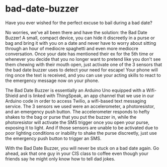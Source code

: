 # bad-date-buzzer
Have you ever wished for the perfect excuse to bail during a bad date?   

No worries, we've all been there and have the solution: the Bad Date Buzzer! A small, compact device, you can hide it discreetly in a purse or bag and bring it with you on a date and never have to worry about sitting through an hour of mediocre spaghetti and even more mediocre conversation. Once your date has mentioned their ex for the 5th time or whenever you decide that you no longer want to pretend like you don't see them chewing with their mouth open, just activate one of the 3 sensors that the bad date buzzer uses to detect your need for escape! Your phone will ring once the text is received, and you can use your acting skills to react to the emergency message now on your phone.

The Bad Date Buzzer is essentially an Arduino Uno equipped with a Wifi-Shield and is linked with ThingSpeak, an app channel that we use in our Arduino code in order to access Twilio, a wifi-based text messaging service. The 3 sensors we used were an accelerometer, a photoresistor, and an emergency push button.   The accelerometer responds to hefty shakes to the bag or purse that you put the buzzer in, while the photoresistor will activate the SMS trigger once you open your purse, exposing it to light. And if those sensors are unable to be activated due to poor lighting conditions or inability to shake the purse discreetly, just use the emergency push button to trigger an SMS. 

With the Bad Date Buzzer, you will never be stuck on a bad date again. Go ahead, ask that one guy in your CIS class to coffee even though your friends say he might only know how to tell dad jokes.

